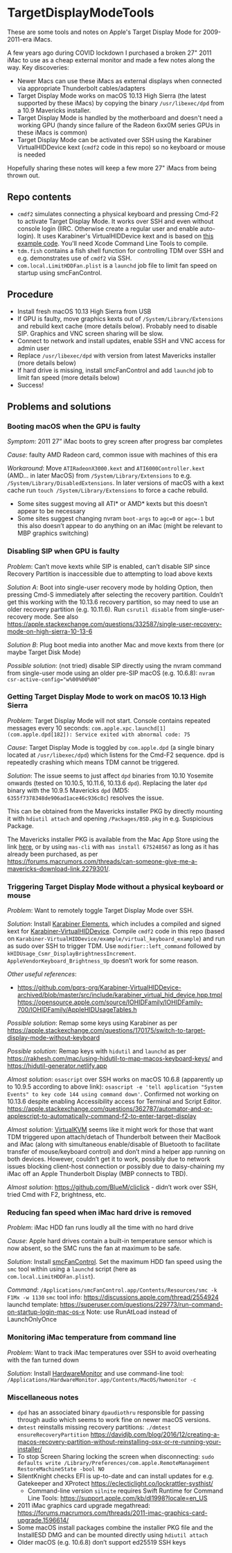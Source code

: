 # TargetDisplayModeTools
These are some tools and notes on Apple's Target Display Mode for 2009-2011-era iMacs.

A few years ago during COVID lockdown I purchased a broken 27" 2011 iMac to use as a cheap external monitor and made a few notes along the way. Key discoveries:
- Newer Macs can use these iMacs as external displays when connected via appropriate Thunderbolt cables/adapters
- Target Display Mode works on macOS 10.13 High Sierra (the latest supported by these iMacs) by copying the binary `/usr/libexec/dpd` from a 10.9 Mavericks installer.
- Target Display Mode is handled by the motherboard and doesn't need a working GPU (handy since failure of the Radeon 6xx0M series GPUs in these iMacs is common)
- Target Display Mode can be activated over SSH using the Karabiner VirtualHIDDevice kext (`cmdf2` code in this repo) so no keyboard or mouse is needed

Hopefully sharing these notes will keep a few more 27" iMacs from being thrown out.

## Repo contents
- `cmdf2` simulates connecting a physical keyboard and pressing Cmd-F2 to activate Target Display Mode. It works over SSH and even without console login (IIRC. Otherwise create a regular user and enable auto-login). It uses Karabiner's VirtualHIDDevice kext and is based on [this example code](https://github.com/pqrs-org/Karabiner-VirtualHIDDevice-archived/tree/master/example/virtual_keyboard_example). You'll need Xcode Command Line Tools to compile.
- `tdm.fish` contains a fish shell function for controlling TDM over SSH and e.g. demonstrates use of `cmdf2` via SSH.
- `com.local.LimitHDDFan.plist` is a `launchd` job file to limit fan speed on startup using smcFanControl.
 
## Procedure
- Install fresh macOS 10.13 High Sierra from USB
- If GPU is faulty, move graphics kexts out of `/System/Library/Extensions` and rebuild kext cache (more details below). Probably need to disable SIP. Graphics and VNC screen sharing will be slow.
- Connect to network and install updates, enable SSH and VNC access for admin user
- Replace `/usr/libexec/dpd` with version from latest Mavericks installer (more details below)
- If hard drive is missing, install smcFanControl and add `launchd` job to limit fan speed (more details below)
- Success!

## Problems and solutions

### Booting macOS when the GPU is faulty
*Symptom*: 2011 27” iMac boots to grey screen after progress bar completes

*Cause*: faulty AMD Radeon card, common issue with machines of this era

*Workaround*: Move `ATIRadeonX3000.kext` and `ATI6000Controller.kext` (AMD… in later MacOS) from `/System/Library/Extensions` to e.g. `/System/Library/DisabledExtensions`. In later versions of macOS with a kext cache run `touch /System/Library/Extensions` to force a cache rebuild.
- Some sites suggest moving all ATI* or AMD* kexts but this doesn’t appear to be necessary
- Some sites suggest changing nvram `boot-args` to `agc=0` or `agc=-1` but this also doesn’t appear to do anything on an iMac (might be relevant to MBP graphics switching)

### Disabling SIP when GPU is faulty
*Problem*: Can’t move kexts while SIP is enabled, can’t disable SIP since Recovery Partition is inaccessible due to attempting to load above kexts

*Solution A*: Boot into single-user recovery mode by holding Option, then pressing Cmd-S immediately after selecting the recovery partition. Couldn’t get this working with the 10.13.6 recovery partition, so may need to use an older recovery partition (e.g. 10.11.6). Run `csrutil disable` from single-user-recovery mode. See also <https://apple.stackexchange.com/questions/332587/single-user-recovery-mode-on-high-sierra-10-13-6>

*Solution B*: Plug boot media into another Mac and move kexts from there (or maybe Target Disk Mode)

*Possible solution*: (not tried) disable SIP directly using the nvram command from single-user mode using an older pre-SIP macOS (e.g. 10.6.8): `nvram csr-active-config="w%00%00%00"`

### Getting Target Display Mode to work on macOS 10.13 High Sierra
*Problem*: Target Display Mode will not start. Console contains repeated messages every 10 seconds:
	`com.apple.xpc.launchd[1] (com.apple.dpd[182]): Service exited with abnormal code: 75`
 
*Cause*: Target Display Mode is toggled by `com.apple.dpd` (a single binary located at `/usr/libexec/dpd`) which listens for the Cmd-F2 sequence. dpd is repeatedly crashing which means TDM cannot be triggered.

*Solution*: The issue seems to just affect `dpd` binaries from 10.10 Yosemite onwards (tested on 10.10.5, 10.11.6, 10.13.6 `dpd`). Replacing the later `dpd` binary with the 10.9.5 Mavericks `dpd` (MD5: `6355f7378348de906ad1ace46c936c8c`) resolves the issue.

This can be obtained from the Mavericks installer PKG by directly mounting it with `hdiutil attach` and opening `/Packages/BSD.pkg` in e.g. Suspicious Package.

The Mavericks installer PKG is available from the Mac App Store using the link [here](https://support.apple.com/en-au/102662), or by using `mas-cli` with `mas install 675248567` as long as it has already been purchased, as per <https://forums.macrumors.com/threads/can-someone-give-me-a-mavericks-download-link.2279301/>.

### Triggering Target Display Mode without a physical keyboard or mouse
*Problem*: Want to remotely toggle Target Display Mode over SSH. 

*Solution*: Install [Karabiner Elements](https://karabiner-elements.pqrs.org), which includes a compiled and signed kext for [Karabiner-VirtualHIDDevice](https://github.com/pqrs-org/Karabiner-VirtualHIDDevice-archived). Compile `cmdf2` code in this repo (based on `Karabiner-VirtualHIDDevice/example/virtual_keyboard_example`) and run as sudo over SSH to trigger TDM.
Use `modifier::left_command` followed by `kHIDUsage_Csmr_DisplayBrightnessIncrement`.
`AppleVendorKeyboard_Brightness_Up` doesn’t work for some reason.

*Other useful references*:
- <https://github.com/pqrs-org/Karabiner-VirtualHIDDevice-archived/blob/master/src/include/karabiner_virtual_hid_device.hpp.tmpl>
<https://opensource.apple.com/source/IOHIDFamily/IOHIDFamily-700/IOHIDFamily/AppleHIDUsageTables.h>

*Possible solution*: Remap some keys using Karabiner as per
<https://apple.stackexchange.com/questions/170175/switch-to-target-display-mode-without-keyboard>

*Possible solution*: Remap keys with `hidutil` and `launchd` as per <https://rakhesh.com/mac/using-hidutil-to-map-macos-keyboard-keys/> and <https://hidutil-generator.netlify.app>

*Almost solution*: `osascript` over SSH works on macOS 10.6.8 (apparently up to 10.9.5 according to above link): `osascript -e 'tell application "System Events" to key code 144 using command down'`. Confirmed not working on 10.13.6 despite enabling Accessibility access for Terminal and Script Editor. <https://apple.stackexchange.com/questions/362787/automator-and-or-applescript-to-automatically-command-f2-to-enter-target-display>

*Almost solution*: [VirtualKVM](https://github.com/duanefields/VirtualKVM) seems like it might work for those that want TDM triggered upon attach/detach of Thunderbolt between their MacBook and iMac (along with simultaneous enable/disable of Bluetooth to facilitate transfer of mouse/keyboard control) and don’t mind a helper app running on both devices. However, couldn’t get it to work, possibly due to network issues blocking client-host connection or possibly due to daisy-chaining my iMac off an Apple Thunderbolt Display (MBP connects to TBD).

*Almost solution*: <https://github.com/BlueM/cliclick> - didn’t work over SSH, tried Cmd with F2, brightness, etc.

### Reducing fan speed when iMac hard drive is removed
*Problem*: iMac HDD fan runs loudly all the time with no hard drive

*Cause*: Apple hard drives contain a built-in temperature sensor which is now absent, so the SMC runs the fan at maximum to be safe.

*Solution*: Install [smcFanControl](https://www.eidac.de). Set the maximum HDD fan speed using the `smc` tool within using a `launchd` script (here as `com.local.LimitHDDFan.plist`).

*Command*: `/Applications/smcFanControl.app/Contents/Resources/smc -k F1Mx -w 1130`
`smc` tool info: <https://discussions.apple.com/thread/2554924>
launchd template: <https://superuser.com/questions/229773/run-command-on-startup-login-mac-os-x>
Note: use RunAtLoad instead of LaunchOnlyOnce

### Monitoring iMac temperature from command line
*Problem*: Want to track iMac temperatures over SSH to avoid overheating with the fan turned down

*Solution*: Install [HardwareMonitor](https://www.bresink.com/osx/HardwareMonitor.html) and use command-line tool: `/Applications/HardwareMonitor.app/Contents/MacOS/hwmonitor -c`

### Miscellaneous notes
- `dpd` has an associated binary `dpaudiothru` responsible for passing through audio which seems to work fine on newer macOS versions.
- `dmtest` reinstalls missing recovery partitions: `./dmtest ensureRecoveryPartition` <https://davidjb.com/blog/2016/12/creating-a-macos-recovery-partition-without-reinstalling-osx-or-re-running-your-installer/>
- To stop Screen Sharing locking the screen when disconnecting: `sudo defaults write /Library/Preferences/com.apple.RemoteManagement RestoreMachineState -bool NO`
- SilentKnight checks EFI is up-to-date and can install updates for e.g. Gatekeeper and XProtect <https://eclecticlight.co/lockrattler-systhist/>
    - Command-line version `silnite` requires Swift Runtime for Command Line Tools: <https://support.apple.com/kb/dl1998?locale=en_US>
- 2011 iMac graphics card upgrade megathread: <https://forums.macrumors.com/threads/2011-imac-graphics-card-upgrade.1596614/>
- Some macOS install packages combine the installer PKG file and the InstallESD DMG and can be mounted directly using `hdiutil attach`
- Older macOS (e.g. 10.6.8) don’t support ed25519 SSH keys

